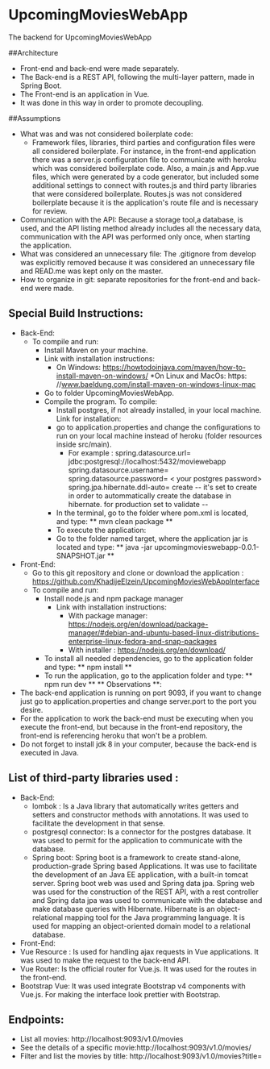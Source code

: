 # UpcomingMoviesWebApp
The backend for UpcomingMoviesWebApp

##Architecture
* Front-end and back-end were made separately. 
* The Back-end is a REST API, following the multi-layer pattern, made in Spring Boot.
* The Front-end is an application in Vue. 
* It was done in this way in order to promote decoupling.

##Assumptions
* What was and was not considered boilerplate code: 
  * Framework files, libraries, third parties and configuration files were all considered boilerplate. 
    For instance, in the front-end application there was a server.js configuration file to communicate with heroku which was considered boilerplate code.
    Also, a main.js and App.vue files, which were generated by a code generator, but included some additional settings to connect with routes.js and third party libraries that were considered boilerplate. 
    Routes.js was not considered boilerplate because it is the application's route file and is necessary for review.
* Communication with the API: 
Because a storage tool,a database, is used, and the API listing method already includes all the necessary data, communication with the API was performed only once, when starting the application.
* What was considered an unnecessary file: The .gitignore from develop was explicitly removed because it was considered an unnecessary file and READ.me was kept only on the master.
* How to organize in git: separate repositories for the front-end and back-end were made.
## Special Build Instructions:
* Back-End:
  * To compile and run:
    * Install Maven on your machine.
     * Link with installation instructions:
       * On Windows: https://howtodoinjava.com/maven/how-to-install-maven-on-windows/
       *On Linux and MacOs: https: //www.baeldung.com/install-maven-on-windows-linux-mac
    * Go to folder UpcomingMoviesWebApp.
    * Compile the program. To compile:
      * Install postgres, if not already installed, in your local machine. Link for installation:
      * go to application.properties and change the configurations to run on your local machine instead of heroku (folder resources inside src/main).
        * For example : 
          spring.datasource.url= jdbc:postgresql://localhost:5432/moviewebapp 
          spring.datasource.username= <your postgres username>
          spring.datasource.password= < your postgres password>
          spring.jpa.hibernate.ddl-auto= create -- it's set to create in  order to autommatically create the database in hibernate. for production set to validate --
      * In the terminal, go to the folder where pom.xml is located, and type:
        ** mvn clean package **
      * To execute the application:
       * Go to the folder named target, where the application jar is located and type:
         ** java -jar upcomingmovieswebapp-0.0.1-SNAPSHOT.jar **
 * Front-End:
   * Go to this git repository and clone or download the application : https://github.com/KhadijeElzein/UpcomingMoviesWebAppInterface
   * To compile and run:
     * Install node.js and npm package manager
       * Link with installation instructions:
         * With package manager: https://nodejs.org/en/download/package-manager/#debian-and-ubuntu-based-linux-distributions-enterprise-linux-fedora-and-snap-packages
         * With installer : https://nodejs.org/en/download/
     * To install all needed dependencies, go to the application folder and type:
       ** npm install ** 
     * To run the application, go to the application folder and type:
      ** npm run dev **
** Observations **:
* The back-end application is running on port 9093, if you want to change just go to application.properties and change server.port to the port you desire.
* For the application to work the back-end must be executing when you execute the front-end, but because in the front-end repository, the front-end is referencing heroku that won't be a problem.
* Do not forget to install jdk 8 in your computer, because the back-end is executed in Java.

## List of third-party libraries used :
* Back-End:
  * lombok : Is a Java library that automatically writes getters and setters and constructor methods with annotations. It was used to facilitate the development in that sense.
  * postgresql connector: Is a connector for the postgres database. It was used to permit for the application to communicate with the database.
  * Spring boot: Spring boot is a framework to create stand-alone, production-grade Spring based Applications. 
  It was use to facilitate the development of an Java EE application, with a built-in tomcat server.
  Spring boot web was used and Spring data jpa. Spring web was used for the construction of the REST API, with a rest controller and Spring data jpa was used to communicate with the database and make database queries with Hibernate.
  Hibernate is an object-relational mapping tool for the Java programming language. It is used for mapping an object-oriented domain model to a relational database.
* Front-End:
 * Vue Resource : Is used for handling ajax requests in Vue applications. It was used to make the request to the back-end API.
 * Vue Router: Is the official router for Vue.js. It was used for the routes in the front-end.
 * Bootstrap Vue: It was used integrate Bootstrap v4 components with Vue.js. For making the interface look prettier with Bootstrap.
  
## Endpoints:

* List all movies:  http://localhost:9093/v1.0/movies
* See the details of a specific movie:http://localhost:9093/v1.0/movies/<movie id>
* Filter and list the movies by title: http://localhost:9093/v1.0/movies?title=<movie title or part of title>
